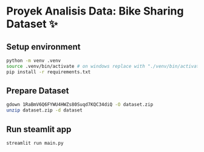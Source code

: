 # Proyek Analisis Data: Bike Sharing Dataset ✨

## Setup environment
```bash
python -m venv .venv
source .venv/bin/activate # on windows replace with "./venv/bin/activate"
pip install -r requirements.txt
```

## Prepare Dataset
```bash
gdown 1RaBmV6Q6FYWU4HWZs80Suqd7KQC34diQ -O dataset.zip
unzip dataset.zip -d dataset
```

## Run steamlit app
```bash
streamlit run main.py
```